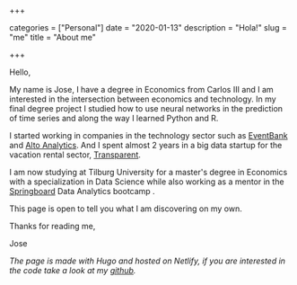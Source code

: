 +++ 

categories = ["Personal"]
date = "2020-01-13"
description = "Hola!"
slug = "me"
title = "About me"

+++

Hello,

My name is Jose, I have a degree in Economics from Carlos III and I am interested in the intersection between economics and technology. In my final degree project I studied how to use neural networks in the prediction of time series and along the way I learned Python and R.

I started working in companies in the technology sector such as [EventBank](https://www.glueup.com/) and [Alto Analytics](https://www.alto-analytics.com/en_US). And I spent almost 2 years in a big data startup for the vacation rental sector, [Transparent](https://seetransparent.com/en/).

I am now studying at Tilburg University for a master's degree in Economics with a specialization in Data Science while also working as a mentor in the [Springboard](https://www.springboard.com/) Data Analytics bootcamp .

This page is open to tell you what I am discovering on my own.

Thanks for reading me,

Jose

*The page is made with Hugo and hosted on Netlify, if you are interested in the code take a look at my [github](https://github.com/jsameijeiras).*